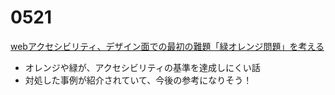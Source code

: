 # 0521

[webアクセシビリティ、デザイン面での最初の難題「緑オレンジ問題」を考える](https://note.com/tomoyoshi_kato/n/nf60b659f8d12)

- オレンジや緑が、アクセシビリティの基準を達成しにくい話
- 対処した事例が紹介されていて、今後の参考になりそう！
